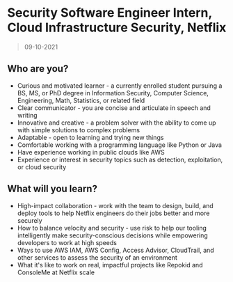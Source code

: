 # Security Software Engineer Intern, Cloud Infrastructure Security, Netflix

> 09-10-2021

## Who are you?

- Curious and motivated learner - a currently enrolled student pursuing a BS, MS, or PhD degree in Information Security, Computer Science, Engineering, Math, Statistics, or related field
- Clear communicator - you are concise and articulate in speech and writing
- Innovative and creative - a problem solver with the ability to come up with simple solutions to complex problems
- Adaptable - open to learning and trying new things
- Comfortable working with a programming language like Python or Java
- Have experience working in public clouds like AWS
- Experience or interest in security topics such as detection, exploitation, or cloud security

## What will you learn?

- High-impact collaboration - work with the team to design, build, and deploy tools to help Netflix engineers do their jobs better and more securely
- How to balance velocity and security - use risk to help our tooling intelligently make security-conscious decisions while empowering developers to work at high speeds
- Ways to use AWS IAM, AWS Config, Access Advisor, CloudTrail, and other services to assess the security of an environment
- What it's like to work on real, impactful projects like Repokid and ConsoleMe at Netflix scale
